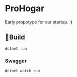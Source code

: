 # ProHogar
Early propotype for our startup. :)

## 🚀Build
```
dotnet run
```
### Swagger
```
dotnet watch run
```
